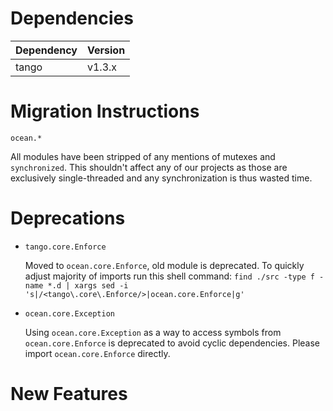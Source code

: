 Dependencies
============

Dependency | Version
-----------|---------
tango      | v1.3.x

Migration Instructions
======================

`ocean.*`

  All modules have been stripped of any mentions of mutexes and
  `synchronized`. This shouldn't affect any of our projects as those
  are exclusively single-threaded and any synchronization is thus
  wasted time.

Deprecations
============

* `tango.core.Enforce`
 
  Moved to `ocean.core.Enforce`, old module is deprecated. To quickly adjust
  majority of imports run this shell command:
  `find ./src -type f -name *.d | xargs sed -i 's|/<tango\.core\.Enforce/>|ocean.core.Enforce|g'`

* `ocean.core.Exception`

  Using `ocean.core.Exception` as a way to access symbols from
  `ocean.core.Enforce` is deprecated to avoid cyclic dependencies. Please
  import `ocean.core.Enforce` directly.

New Features
============
